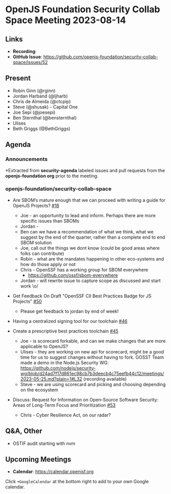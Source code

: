 # OpenJS Foundation Security Collab Space Meeting 2023-08-14

## Links

* **Recording**:
* **GitHub Issue**: https://github.com/openjs-foundation/security-collab-space/issues/52

## Present

* Robin Ginn (@rginn)
* Jordan Harband (@ljharb)
* Chris de Almeida (@ctcpip)
* Steve (@shusak) - Capital One
* Joe Sepi (@joesepi)
* Ben Sternthal (@bensternthal)
* Ulises
* Beth Griggs (@BethGriggs)

## Agenda

### Announcements

*Extracted from **security-agenda** labeled issues and pull requests from the **openjs-foundation org** prior to the meeting.

### openjs-foundation/security-collab-space

* Are SBOM’s mature enough that we can proceed with writing a guide for OpenJS Projects? [#18](https://github.com/openjs-foundation/security-collab-space/issues/18)
   * Joe - an opportunity to lead and inform. Perhaps there are more specific issues than SBOMs
   * Jordan - 
    * Ben can we have a recommendation of what we think, what we suggest by the end of the quarter, rather than a complete end to end SBOM solution
   * Joe, call out the things we dont know (could be good areas where folks can contribute)
   * Robin - what are the mandates happening in other eco-systems and how do those apply or not
   * Chris - OpenSSF has a working group for SBOM everywhere 
     * https://github.com/ossf/sbom-everywhere
   * Jordan - will rewrite issue to capture scope as discussed and start work \o/

* Get Feedback On Draft "OpenSSF CII Best Practices Badge for JS Projects" [#50](https://github.com/openjs-foundation/security-collab-space/issues/50)
  * Please get feedback to jordan by end of week!

* Having a centralized signing tool for our toolchain [#46](https://github.com/openjs-foundation/security-collab-space/issues/46)

* Create a prescriptive best practices toolchain [#45](https://github.com/openjs-foundation/security-collab-space/issues/45)
   * Joe - is scorecard forkable, and can we make changes that are more applicable to OpenJS?
   * Ulises - they are working on new api for scorecard, might be a good time for us to suggest changes without having to fork. GOSST Team made a demo in the Node.js Security WG: https://github.com/nodejs/security-wg/blob/d24ad7f17d861ec98cb7b3deecb4c75eefb44c12/meetings/2023-05-25.md?plain=1#L32 (recording available)
   * Steve - we are using scorecard and picking and choosing depending on the ecosystem

* Discuss: Request for Information on Open-Source Software Security: Areas of Long-Term Focus and Prioritization [#53](https://github.com/openjs-foundation/security-collab-space/issues/53)
   * Chris - Cyber Resilience Act, on our radar?

## Q&A, Other

* OSTIF audit starting with nvm

## Upcoming Meetings

* **Calendar**: <https://calendar.openjsf.org>

Click `+GoogleCalendar` at the bottom right to add to your own Google calendar.
